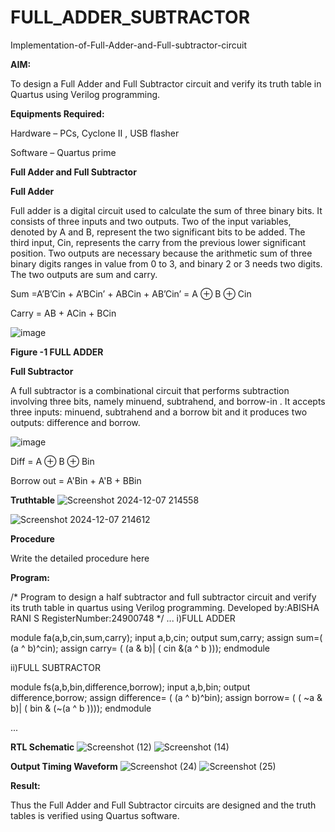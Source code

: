 # FULL_ADDER_SUBTRACTOR

Implementation-of-Full-Adder-and-Full-subtractor-circuit

**AIM:**

To design a Full Adder and Full Subtractor circuit and verify its truth table in Quartus using Verilog programming.

**Equipments Required:**

Hardware – PCs, Cyclone II , USB flasher

Software – Quartus prime

**Full Adder and Full Subtractor**

**Full Adder**

Full adder is a digital circuit used to calculate the sum of three binary bits. It consists of three inputs and two outputs. Two of the input variables, denoted by A and B, represent the two significant bits to be added. The third input, Cin, represents the carry from the previous lower significant position. Two outputs are necessary because the arithmetic sum of three binary digits ranges in value from 0 to 3, and binary 2 or 3 needs two digits. The two outputs are sum and carry.

Sum =A’B’Cin + A’BCin’ + ABCin + AB’Cin’ = A ⊕ B ⊕ Cin 

Carry = AB + ACin + BCin

![image](https://github.com/naavaneetha/FULL_ADDER_SUBTRACTOR/assets/154305477/0f30ba51-5ffb-4198-845f-18e054f675e7)

**Figure -1 FULL ADDER**

**Full Subtractor**

A full subtractor is a combinational circuit that performs subtraction involving three bits, namely minuend, subtrahend, and borrow-in . It accepts three inputs: minuend, subtrahend and a borrow bit and it produces two outputs: difference and borrow.

![image](https://github.com/naavaneetha/FULL_ADDER_SUBTRACTOR/assets/154305477/02b24f51-ab51-4304-9ad6-7b81ffc1ead5)

Diff = A ⊕ B ⊕ Bin 

Borrow out = A'Bin + A'B + BBin

**Truthtable**
![Screenshot 2024-12-07 214558](https://github.com/user-attachments/assets/803f36ff-9602-43d5-8610-bdcb2359ec9d)

![Screenshot 2024-12-07 214612](https://github.com/user-attachments/assets/652d6548-1726-4aac-9a01-360bfbe2a9e6)

**Procedure**

Write the detailed procedure here

**Program:**

/* Program to design a half subtractor and full subtractor circuit and verify its truth table in quartus using Verilog programming.
Developed by:ABISHA RANI S
RegisterNumber:24900748
*/
...
i)FULL ADDER

module fa(a,b,cin,sum,carry);
input a,b,cin;
output sum,carry;
assign sum=( (a ^ b)^cin);
assign carry= ( (a & b)| ( cin &(a ^ b )));
endmodule

ii)FULL SUBTRACTOR

module fs(a,b,bin,difference,borrow);
input a,b,bin;
output difference,borrow;
assign difference= ( (a ^ b)^bin);
assign borrow= ( ( ~a & b)| ( bin & (~(a ^ b ))));
endmodule

...



**RTL Schematic**
![Screenshot (12)](https://github.com/user-attachments/assets/44fe8214-ee6e-447e-aa63-2d8d3f5e5b5a)
![Screenshot (14)](https://github.com/user-attachments/assets/c0828b4c-5c34-4825-92bc-f23f76760320)

**Output Timing Waveform**
![Screenshot (24)](https://github.com/user-attachments/assets/cdb30992-88cd-4d4c-a48b-95e81a5738fc)
![Screenshot (25)](https://github.com/user-attachments/assets/bceea5bf-bb7e-4225-bd1a-a49d02822427)

**Result:**

Thus the Full Adder and Full Subtractor circuits are designed and the truth tables is verified using Quartus software.



